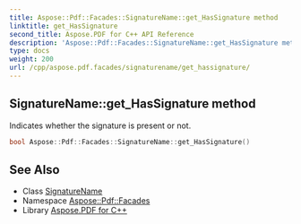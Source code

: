 ```yaml
---
title: Aspose::Pdf::Facades::SignatureName::get_HasSignature method
linktitle: get_HasSignature
second_title: Aspose.PDF for C++ API Reference
description: 'Aspose::Pdf::Facades::SignatureName::get_HasSignature method. Indicates whether the signature is present or not in C++.'
type: docs
weight: 200
url: /cpp/aspose.pdf.facades/signaturename/get_hassignature/
---
```

## SignatureName::get_HasSignature method


Indicates whether the signature is present or not.

```cpp
bool Aspose::Pdf::Facades::SignatureName::get_HasSignature()
```

## See Also

* Class [SignatureName](../)
* Namespace [Aspose::Pdf::Facades](../../)
* Library [Aspose.PDF for C++](../../../)
